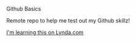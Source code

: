 Github Basics

Remote repo to help me test out my Github skillz!

[I'm learning this on Lynda.com](http://www.lynda.com)
